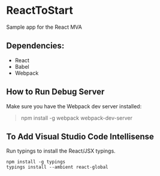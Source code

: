 # ReactToStart
Sample app for the React MVA

## Dependencies:
* React
* Babel
* Webpack

## How to Run Debug Server

Make sure you have the Webpack dev server installed: 

> npm install -g webpack webpack-dev-server

## To Add Visual Studio Code Intellisense

Run typings to install the React/JSX typings.

```
npm install -g typings
typings install --ambient react-global
```
